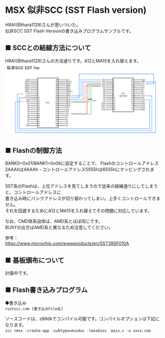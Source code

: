 # MSX 似非SCC (SST Flash version)  

HRA!(@thara1129)さんが思いついた。  
似非SCC SST Flash Versionの書き込みプログラムサンプルです。  


## ■ SCCとの結線方法について
HRA!(@thara1129)さんの方法通りです。A12とMA15を入れ替えます。
<img src="./schematic/eseSSC_SST_wiring.png" width=800>  


## ■ Flashの制御方法
BANK0=0x01/BANK1=0x06に設定することで、
Flashのコントロールアドレス2AAAhは4AAAh・コントロールアドレス5555hは6555hにマッピングされます。  


SST系のFlashは、上位アドレスを見てしまうので従来の結線通りにしてしまうと、コントロールアドレスに  
書き込み時にバンクアドレスが切り替わってしまい。上手くコントロールできません。  
それを回避するためにA12とMA15を入れ替えてその問題に対応しています。

なお、CMD体系自体は、AMD系とほぼ同じです。  
BUSYの出方はAMD系と異なるため注意してください。  

参考：  
https://www.microchip.com/wwwproducts/en/SST39SF010A  


## ■ 基板頒布について
計画中です。

## ■ Flash書き込みプログラム

●書き込み  
`>sstscc.com [書き込みFile名]`  

ソースコードは、z88dkでコンパイル可能です。コンパイルオプションは下記になります。  
`zcc +msx -create-app -subtype=msxdos -lmsxbios  main.c -o xxxx.com`  
  
